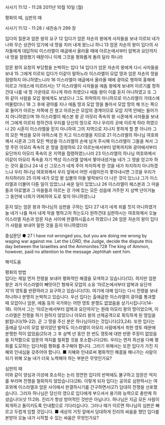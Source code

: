 사사기 11:12 - 11:28 
2011년 10월 10일 (월)

평화의 때, 심판의 때



사사기 11:12 - 11:28 / 새찬송가 299 장


입다의 질문과 암몬 왕의 요구
12 입다가 암몬 자손의 왕에게 사자들을 보내 이르되 네가 나와 무슨 상관이 있기에 내 땅을 치러 내게 왔느냐 하니 13 암몬 자손의 왕이 입다의 사자들에게 대답하되 이스라엘이 애굽에서 올라올 때에 아르논에서부터 얍복과 요단까지 내 땅을 점령했기 때문이니 이제 그것을 평화롭게 돌려 달라 하니라

암몬 왕의 요청의 부당함을 논박하는 입다
14 입다가 암몬 자손의 왕에게 다시 사자들을 보내 15 그에게 이르되 입다가 이같이 말하노라 이스라엘이 모압 땅과 암몬 자손의 땅을 점령하지 아니하였느니라 16 이스라엘이 애굽에서 올라올 때에 광야로 행하여 홍해에 이르고 가데스에 이르러서는 17 이스라엘이 사자들을 에돔 왕에게 보내어 이르기를 청하건대 나를 네 땅 가운데로 지나게 하라 하였으나 에돔 왕이 이를 듣지 아니하였고 또 그와 같이 사람을 모압 왕에게도 보냈으나 그도 허락하지 아니하므로 이스라엘이 가데스에 머물렀더니 18 그 후에 광야를 지나 에돔 땅과 모압 땅을 돌아서 모압 땅의 해 뜨는 쪽으로 들어가 아르논 저쪽에 진 쳤고 아르논은 모압의 경계이므로 모압 지역 안에는 들어가지 아니하였으며 19 이스라엘이 헤스본 왕 곧 아모리 족속의 왕 시혼에게 사자들을 보내어 그에게 이르되 청하건대 우리를 당신의 땅으로 지나 우리의 곳에 이르게 하라 하였으나 20 시혼이 이스라엘을 믿지 아니하여 그의 지역으로 지나지 못하게 할 뿐 아니라 그의 모든 백성을 모아 야하스에 진 치고 이스라엘을 치므로 21 이스라엘의 하나님 여호와께서 시혼과 그의 모든 백성을 이스라엘의 손에 넘겨 주시매 이스라엘이 그들을 쳐서 그 땅 주민 아모리 족속의 온 땅을 점령하되 22 아르논에서부터 얍복까지와 광야에서부터 요단까지 아모리 족속의 온 지역을 점령하였느니라 23 이스라엘의 하나님 여호와께서 이같이 아모리 족속을 자기 백성 이스라엘 앞에서 쫓아내셨거늘 네가 그 땅을 얻고자 하는 것이 옳으냐 24 네 신 그모스가 네게 주어 차지하게 한 것을 네가 차지하지 아니하겠느냐 우리 하나님 여호와께서 우리 앞에서 어떤 사람이든지 쫓아내시면 그것을 우리가 차지하리라 25 이제 네가 모압 왕 십볼의 아들 발락보다 더 나은 것이 있느냐 그가 이스라엘과 더불어 다툰 일이 있었느냐 싸운 일이 있었느냐 26 이스라엘이 헤스본과 그 마을들과 아로엘과 그 마을들과 아르논 강 가에 있는 모든 성읍에 거주한 지 삼백 년이거늘 그 동안에 너희가 어찌하여 도로 찾지 아니하였느냐

듣지 않는 암몬 왕과 하나님의 심판을 구하는 입다
27 내가 네게 죄를 짓지 아니하였거늘 네가 나를 쳐서 내게 악을 행하고자 하는도다 원하건대 심판하시는 여호와께서 오늘 이스라엘 자손과 암몬 자손 사이에 판결하시옵소서 하였으나 28 암몬 자손의 왕이 입다가 사람을 보내어 말한 것을 듣지 아니하였더라

중심문단 ● 27 I have not wronged you, but you are doing me wrong by waging war against me. Let the LORD, the Judge, decide the dispute this day between the Israelites and the Ammonites.?28 The king of Ammon, however, paid no attention to the message Jephthah sent him.

해석도움





평화의 방법  
입다는 제일 먼저 전령을 보내어 평화적인 해결을 모색하고 있습니다(12). 하지만 암몬 왕은 과거 이스라엘이 빼앗아간 형제국 모압의 소유 ‘아르논에서부터 얍복과 요단까지’의 영토를 반환하라고 요구하고 있습니다(13). 여기에 대해 입다는 다시 전령을 보내 하나하나 분명히 논박하고 있습니다. 우선 입다는 출애굽한 이스라엘이 광야를 통과할 때 모압이나 암몬, 에돔 등의 국가와는 어떤 영토 분쟁도 없었음을 상기시킵니다(14-18). 이어서 그는 ‘아르논에서부터 얍복과 요단까지’는 원래 아모리 왕의 땅이었으며, 이스라엘은 전쟁을 하기 원하지 않았으나 아모리 왕의 선제공격으로 획득하게 된 땅임을 밝힙니다(19-22). 곧 그 땅을 주신 분은 하나님이라는 것입니다(23,24). 또한 입다는 출애굽 당시의 모압 왕이었던 발락도 이스라엘이 아모리 사람에게서 취한 영토 때문에 분쟁한 적이 없었음(25)과 그 후 삼백 년 동안 한 번도 영토에 대한 반환 주장이 없었음을 지적함으로 암몬의 억지를 철회할 것을 호소합니다(26). 우리는 먼저 최선을 다해 평화를 도모하는 입다처럼 평화를 추구해야 합니다. 그러기 위해서는 또한 입다가 가진 지혜와 인내심을 갖추어야 합니다.
■ 지혜와 인내로써 평화적인 해결을 해나가는 사람이 되기 위해 오늘 내가 더욱 노력해야 하는 부분은 무엇인가요?

심판의 때  
이와 같이 양심과 이성에 호소하는 논리 정연한 입다의 반박에도 불구하고 암몬은 억지를 부리며 전쟁을 철회하지 않았습니다(28). 이렇게 되자 입다는 공의로 심판하시는 여호와께 이스라엘과 암몬 사이에서 판결하시기를 간구하면서(27) 담대히 전쟁을 선포했습니다. 그러자 하나님은 당신의 영으로 입다에게 부으셔서 용기와 능력으로 충만케 하셨습니다(삿 11:29). 진리가 항상 방어적인 것만은 아닙니다. 하나님은 지금 모든 사람이 회개하고 돌이키도록 인내함으로 기다리십니다. 그러나 때가 이르면 하나님의 심판은 빠르고 두렵게 임할 것입니다.
■ 세상의 거짓 앞에서 담대하게 진리의 싸움을 했던 입다를 본받아 오늘 내가 시작할 수 있는 싸움은 무엇인가요?